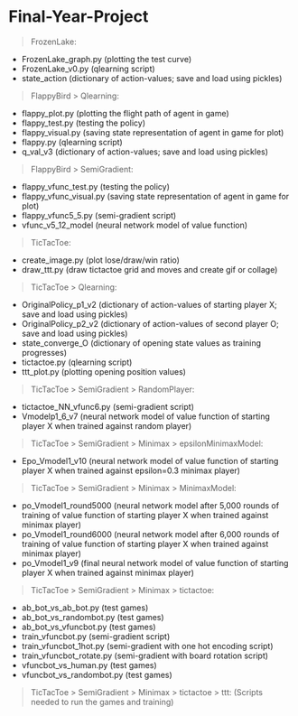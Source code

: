 # Final-Year-Project

> FrozenLake:
- FrozenLake_graph.py (plotting the test curve)
- FrozenLake_v0.py (qlearning script)
- state_action (dictionary of action-values; save and load using pickles)

> FlappyBird > Qlearning:
- flappy_plot.py (plotting the flight path of agent in game)
- flappy_test.py (testing the policy)
- flappy_visual.py (saving state representation of agent in game for plot)
- flappy.py (qlearning script)
- q_val_v3 (dictionary of action-values; save and load using pickles)

> FlappyBird > SemiGradient:
- flappy_vfunc_test.py (testing the policy)
- flappy_vfunc_visual.py (saving state representation of agent in game for plot)
- flappy_vfunc5_5.py (semi-gradient script)
- vfunc_v5_12_model (neural network model of value function)

> TicTacToe:
- create_image.py (plot lose/draw/win ratio)
- draw_ttt.py (draw tictactoe grid and moves and create gif or collage)

> TicTacToe > Qlearning:
- OriginalPolicy_p1_v2 (dictionary of action-values of starting player X; save and load using pickles)
- OriginalPolicy_p2_v2 (dictionary of action-values of second player O; save and load using pickles)
- state_converge_O (dictionary of opening state values as training progresses)
- tictactoe.py (qlearning script)
- ttt_plot.py (plotting opening position values)

> TicTacToe > SemiGradient > RandomPlayer:
- tictactoe_NN_vfunc6.py (semi-gradient script)
- Vmodelp1_6_v7 (neural network model of value function of starting player X when trained against random player)

> TicTacToe > SemiGradient > Minimax > epsilonMinimaxModel:
- Epo_Vmodel1_v10 (neural network model of value function of starting player X when trained against epsilon=0.3 minimax player)

> TicTacToe > SemiGradient > Minimax > MinimaxModel: 
- po_Vmodel1_round5000 (neural network model after 5,000 rounds of training of value function of starting player X when trained against minimax player)
- po_Vmodel1_round6000 (neural network model after 6,000 rounds of training of value function of starting player X when trained against minimax player)
- po_Vmodel1_v9 (final neural network model of value function of starting player X when trained against minimax player)

> TicTacToe > SemiGradient > Minimax > tictactoe: 
- ab_bot_vs_ab_bot.py (test games)	
- ab_bot_vs_randombot.py	 (test games)	
- ab_bot_vs_vfuncbot.py (test games)		
- train_vfuncbot.py (semi-gradient script)	
- train_vfuncbot_1hot.py (semi-gradient with one hot encoding script)
- train_vfuncbot_rotate.py (semi-gradient with board rotation script)
- vfuncbot_vs_human.py (test games)
- vfuncbot_vs_randombot.py (test games)

> TicTacToe > SemiGradient > Minimax > tictactoe > ttt: 
(Scripts needed to run the games and training)

